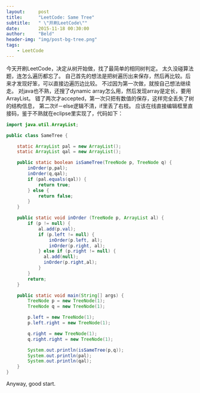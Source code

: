 ```yaml
---
layout:     post
title:      "LeetCode: Same Tree"
subtitle:   " \"开刷LeetCode\""
date:       2015-11-18 00:30:00
author:     "Beld"
header-img: "img/post-bg-tree.png"
tags:
    - LeetCode
---
```


今天开刷LeetCode，决定从树开始做，找了最简单的相同树判定。
太久没碰算法题，连怎么遍历都忘了。
自己首先的想法是把树遍历出来保存，然后再比较。后来才发现好笨，可以直接边遍历边比较。
不过因为第一次做，就按自己想法继续走。
对java也不熟，还搜了dynamic array怎么用，然后发现array是定长，要用ArrayList。
错了两次才accepted，第一次只把有数值的保存，这样完全丢失了树的结构信息，
第二次if－else逻辑不清，if里丢了右枝。
应该在线直接编辑框里直接码，鉴于不熟就在eclipse里实现了，代码如下：

```java
import java.util.ArrayList;

public class SameTree {

    static ArrayList pal = new ArrayList();
    static ArrayList qal = new ArrayList();

    public static boolean isSameTree(TreeNode p, TreeNode q) {
        inOrder(p,pal);
        inOrder(q,qal);
        if (pal.equals(qal)) {
            return true;
        } else {
            return false;
        }
    }

    public static void inOrder (TreeNode p, ArrayList al) {
        if (p != null) {
            al.add(p.val);
            if (p.left != null) {
                inOrder(p.left, al);
                inOrder(p.right, al);
            } else if (p.right != null) {
              al.add(null);
              inOrder(p.right,al);
            }
        }
        return;
    }

    public static void main(String[] args) {
        TreeNode p = new TreeNode(1);
        TreeNode q = new TreeNode(1);

        p.left = new TreeNode(1);
        p.left.right = new TreeNode(1);

        q.right = new TreeNode(1);
        q.right.right = new TreeNode(1);

        System.out.println(isSameTree(p,q));
        System.out.println(pal);
        System.out.println(qal);
    }
}
```

Anyway, good start.
